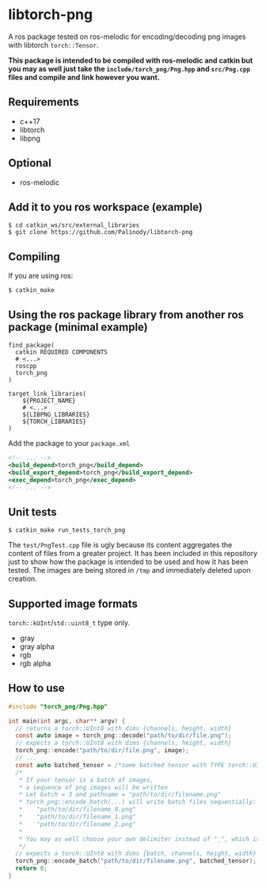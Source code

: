 # libtorch-png

A ros package tested on ros-melodic for encoding/decoding png images with libtorch `torch::Tensor`.

**This package is intended to be compiled with ros-melodic and catkin but you may as well just take the `include/torch_png/Png.hpp` and `src/Png.cpp` files and compile and link however you want.**

## Requirements

- c++17
- libtorch
- libpng

## Optional

- ros-melodic

## Add it to you ros workspace (example)

```ssh
$ cd catkin_ws/src/external_libraries
$ git clone https://github.com/Palinody/libtorch-png
```

## Compiling

If you are using ros:
```ssh
$ catkin_make
```

## Using the ros package library from another ros package (minimal example)

```ssh
find_package(
  catkin REQUIRED COMPONENTS
  # <...>
  roscpp
  torch_png
)

target_link_libraries(
    ${PROJECT_NAME} 
    # <...>
    ${LIBPNG_LIBRARIES}
    ${TORCH_LIBRARIES}
)
```

Add the package to your `package.xml`

```xml
<!-- ... -->
<build_depend>torch_png</build_depend>
<build_export_depend>torch_png</build_export_depend>
<exec_depend>torch_png</exec_depend>
<!-- ... -->
```

## Unit tests

```ssh
$ catkin_make run_tests_torch_png
```

The `test/PngTest.cpp` file is ugly because its content aggregates the content of files from a greater project. It has been included in this repository just to show how the package is intended to be used and how it has been tested. The images are being stored in `/tmp` and immediately deleted upon creation.

## Supported image formats
`torch::kUInt`/`std::uint8_t` type only.
- gray
- gray alpha
- rgb
- rgb alpha

## How to use

```c
#include "torch_png/Png.hpp"

int main(int argc, char** argv) {
  // returns a torch::UInt8 with dims {channels, height, width}
  const auto image = torch_png::decode("path/to/dir/file.png");
  // expects a torch::UInt8 with dims {channels, height, width}
  torch_png::encode("path/to/dir/file.png", image);
  // ...
  const auto batched_tensor = /*some batched tensor with TYPE torch::UInt8 and DIMS {batch, channels, height, width}*/
  /*
   * If your tensor is a batch of images, 
   * a sequence of png images will be written
   * Let batch = 3 and pathname = "path/to/dir/filename.png"
   * torch_png::encode_batch(...) will write batch files sequentially:
   *    "path/to/dir/filename_0.png"
   *    "path/to/dir/filename_1.png"
   *    "path/to/dir/filename_2.png"
   *
   * You may as well choose your own delimiter instead of "_", which is the default one.
   */
  // expects a torch::UInt8 with dims {batch, channels, height, width}
  torch_png::encode_batch("path/to/dir/filename.png", batched_tensor);
  return 0;
}
```